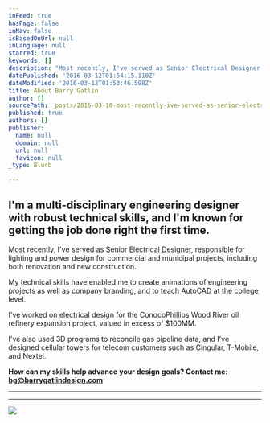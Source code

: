 ```yaml
---
inFeed: true
hasPage: false
inNav: false
isBasedOnUrl: null
inLanguage: null
starred: true
keywords: []
description: "Most recently, I've served as Senior Electrical Designer, responsible for lighting and power design for\_commercial and municipal projects, including both renovation and new construction.\_"
datePublished: '2016-03-12T01:54:15.110Z'
dateModified: '2016-03-12T01:53:46.598Z'
title: About Barry Gatlin
author: []
sourcePath: _posts/2016-03-10-most-recently-ive-served-as-senior-electrical-designer-re.md
published: true
authors: []
publisher:
  name: null
  domain: null
  url: null
  favicon: null
_type: Blurb

---
```

## I'm a multi-disciplinary engineering designer with robust technical skills, and I'm known for getting the job done right the first time.  

Most recently, I've served as Senior Electrical Designer, responsible for lighting and power design for commercial and municipal projects, including both renovation and new construction. 

My technical skills have enabled me to create animations of engineering projects as well as company branding, and to teach AutoCAD at the college level. 

I've worked on electrical design for the ConocoPhillips Wood River oil refinery expansion project, valued in excess of $100MM. 

I've also used 3D programs to reconcile gas pipeline data, and I've designed cellular towers for telecom customers such as Cingular, T-Mobile, and Nextel.

**How can my skills help advance your design goals? Contact me: bg@barrygatlindesign.com**

****

****
![](https://the-grid-user-content.s3-us-west-2.amazonaws.com/20df09eb-c380-4c1e-84a1-84dddc9f9771.jpg)